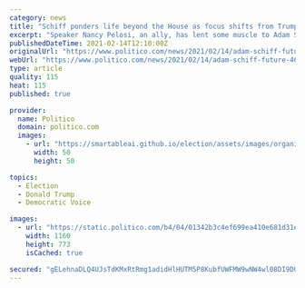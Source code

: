 ```yaml
---
category: news
title: "Schiff ponders life beyond the House as focus shifts from Trump"
excerpt: "Speaker Nancy Pelosi, an ally, has lent some muscle to Adam Schiff’s bid to become California's attorney general."
publishedDateTime: 2021-02-14T12:10:00Z
originalUrl: "https://www.politico.com/news/2021/02/14/adam-schiff-future-468949"
webUrl: "https://www.politico.com/news/2021/02/14/adam-schiff-future-468949"
type: article
quality: 115
heat: 115
published: true

provider:
  name: Politico
  domain: politico.com
  images:
    - url: "https://smartableai.github.io/election/assets/images/organizations/politico.com-50x50.jpg"
      width: 50
      height: 50

topics:
  - Election
  - Donald Trump
  - Democratic Voice

images:
  - url: "https://static.politico.com/b4/04/01342b3c4ef699ea410e681d31e9/20200911-adamschiff-gty-773.jpg"
    width: 1160
    height: 773
    isCached: true

secured: "gELehnaDLQ4UJsTdKMxRtRmg1adidHlHUTM5P8KubfUWFMW9wNW4wl08DI9DUbF0faP8fNNnTKSbpSL9nTU/WmRbTb7G23VMO5uF7V5P5Y1kotEST4ryTfo0Z4GeRcK35e23VGpdaHyphmycaDQDEc/KCl1OCA3h/7SH1WB3EdEn9Z+rXCjbajZHf0pD+sATYY++5SaCuKfwTnsC30CSAN9gU+i7hYduX3egJryqbBKLwAlVz2vApIliYKCf5yQ+lWpGDp1yArY4KvK4qfIggWBExJ87xZeIbYjc6eXyQBQnbuKngRinsJFn3ArnBzr/F9ho5iGeP41IGZoal5tbDTTvM0aUxPh4aJ9yLGSXJW8=;N3ka0n+or71E0+hLeW9q0w=="
---
```


